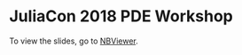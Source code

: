 # JuliaCon 2018 PDE Workshop

To view the slides, go to [NBViewer](http://nbviewer.jupyter.org/format/slides/github/ChrisRackauckas/JuliaCon2018PDEWorkshop/tree/master/).
